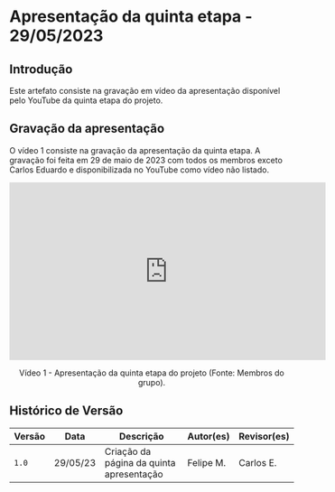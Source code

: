 # Apresentação da quinta etapa - 29/05/2023

## Introdução

Este artefato consiste na gravação em vídeo da apresentação disponível pelo YouTube da quinta etapa do projeto.

## Gravação da apresentação

O vídeo 1 consiste na gravação da apresentação da quinta etapa. A gravação foi feita em 29 de maio de 2023 com todos os membros exceto Carlos Eduardo e disponibilizada no YouTube como vídeo não listado.

<center>

<iframe width="560" height="315" src="https://www.youtube.com/embed/QOIoGRPgOPQ" title="YouTube video player" frameborder="0" allow="accelerometer; autoplay; clipboard-write; encrypted-media; gyroscope; picture-in-picture; web-share" allowfullscreen></iframe>

Vídeo 1 - Apresentação da quinta etapa do projeto (Fonte: Membros do grupo).

</center>

## Histórico de Versão

|  Versão  |   Data   |                      Descrição          |    Autor(es)   |  Revisor(es)  |
| -------- | -------- | --------------------------------------- | -------------- | ------------- |
|  `1.0`   | 29/05/23 | Criação da página da quinta apresentação | Felipe M. |  Carlos E. |